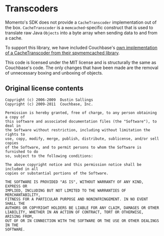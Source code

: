 # Transcoders

Momento's SDK does not provide a `CacheTranscoder` implementation out of the box.
`CacheTranscoder` is a `memcached`-specific construct that is used to translate raw Java `Objects` into a byte array when sending data to and from a cache.

To support this library, we have included Couchbase's [own implementation of a CacheTranscoder from their spymemcached library](https://github.com/couchbase/spymemcached/tree/master/src/main/java/net/spy/memcached/transcoders).

This code is licensed under the MIT license and is structurally the same as Couchbase's code. The only changes that have been made are the removal of unnecessary boxing and unboxing of objects.

## Original license contents

```
Copyright (c) 2006-2009  Dustin Sallings
Copyright (c) 2009-2011  Couchbase, Inc.

Permission is hereby granted, free of charge, to any person obtaining a copy of
this software and associated documentation files (the "Software"), to deal in
the Software without restriction, including without limitation the rights to
use, copy, modify, merge, publish, distribute, sublicense, and/or sell copies
of the Software, and to permit persons to whom the Software is furnished to do
so, subject to the following conditions:

The above copyright notice and this permission notice shall be included in all
copies or substantial portions of the Software.

THE SOFTWARE IS PROVIDED "AS IS", WITHOUT WARRANTY OF ANY KIND, EXPRESS OR
IMPLIED, INCLUDING BUT NOT LIMITED TO THE WARRANTIES OF MERCHANTABILITY,
FITNESS FOR A PARTICULAR PURPOSE AND NONINFRINGEMENT. IN NO EVENT SHALL THE
AUTHORS OR COPYRIGHT HOLDERS BE LIABLE FOR ANY CLAIM, DAMAGES OR OTHER
LIABILITY, WHETHER IN AN ACTION OF CONTRACT, TORT OR OTHERWISE, ARISING FROM,
OUT OF OR IN CONNECTION WITH THE SOFTWARE OR THE USE OR OTHER DEALINGS IN THE
SOFTWARE.
```
